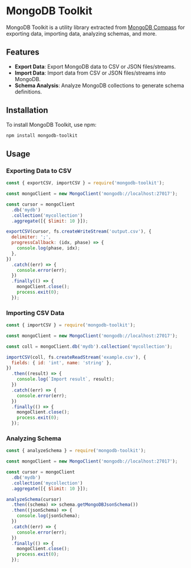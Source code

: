 # MongoDB Toolkit

MongoDB Toolkit is a utility library extracted from [MongoDB Compass](https://github.com/mongodb-js/compass) for exporting data, importing data, analyzing schemas, and more.

## Features

- **Export Data**: Export MongoDB data to CSV or JSON files/streams.
- **Import Data**: Import data from CSV or JSON files/streams into MongoDB.
- **Schema Analysis**: Analyze MongoDB collections to generate schema definitions.

## Installation

To install MongoDB Toolkit, use npm:

```bash
npm install mongodb-toolkit
```

## Usage

### Exporting Data to CSV

```javascript
const { exportCSV, importCSV } = require('mongodb-toolkit');

const mongoClient = new MongoClient('mongodb://localhost:27017');

const cursor = mongoClient
  .db('mydb')
  .collection('mycollection')
  .aggregate([{ $limit: 10 }]);

exportCSV(cursor, fs.createWriteStream('output.csv'), {
  delimiter: ';',
  progressCallback: (idx, phase) => {
    console.log(phase, idx);
  },
})
  .catch((err) => {
    console.error(err);
  })
  .finally(() => {
    mongoClient.close();
    process.exit(0);
  });
```

### Importing CSV Data

```javascript
const { importCSV } = require('mongodb-toolkit');

const mongoClient = new MongoClient('mongodb://localhost:27017');

const coll = mongoClient.db('mydb').collection('mycollection');

importCSV(coll, fs.createReadStream('example.csv'), {
  fields: { id: 'int', name: 'string' },
})
  .then((result) => {
    console.log(`Import result`, result);
  })
  .catch((err) => {
    console.error(err);
  })
  .finally(() => {
    mongoClient.close();
    process.exit(0);
  });
```

### Analyzing Schema

```javascript
const { analyzeSchema } = require('mongodb-toolkit');

const mongoClient = new MongoClient('mongodb://localhost:27017');

const cursor = mongoClient
  .db('mydb')
  .collection('mycollection')
  .aggregate([{ $limit: 10 }]);

analyzeSchema(cursor)
  .then((schema) => schema.getMongoDBJsonSchema())
  .then((jsonSchema) => {
    console.log(jsonSchema);
  })
  .catch((err) => {
    console.error(err);
  })
  .finally(() => {
    mongoClient.close();
    process.exit(0);
  });
```
